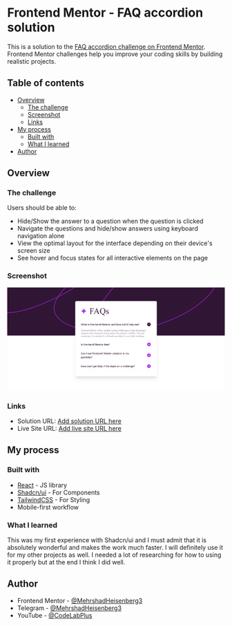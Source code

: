 # Frontend Mentor - FAQ accordion solution

This is a solution to the [FAQ accordion challenge on Frontend Mentor](https://www.frontendmentor.io/challenges/faq-accordion-wyfFdeBwBz). Frontend Mentor challenges help you improve your coding skills by building realistic projects.

## Table of contents

- [Overview](#overview)
  - [The challenge](#the-challenge)
  - [Screenshot](#screenshot)
  - [Links](#links)
- [My process](#my-process)
  - [Built with](#built-with)
  - [What I learned](#what-i-learned)
- [Author](#author)

## Overview

### The challenge

Users should be able to:

- Hide/Show the answer to a question when the question is clicked
- Navigate the questions and hide/show answers using keyboard navigation alone
- View the optimal layout for the interface depending on their device's screen size
- See hover and focus states for all interactive elements on the page

### Screenshot

![](./screenshot.png)

### Links

- Solution URL: [Add solution URL here](https://your-solution-url.com)
- Live Site URL: [Add live site URL here](https://your-live-site-url.com)

## My process

### Built with

- [React](https://reactjs.org/) - JS library
- [Shadcn/ui](https://ui.shadcn.com/) - For Components
- [TailwindCSS](https://tailwindcss.com/) - For Styling
- Mobile-first workflow

### What I learned

This was my first experience with Shadcn/ui and I must admit that it is absolutely wonderful and makes the work much faster. I will definitely use it for my other projects as well. I needed a lot of researching for how to using it properly but at the end I think I did well.

## Author

- Frontend Mentor - [@MehrshadHeisenberg3](https://www.frontendmentor.io/profile/MehrshadHeisenberg3)
- Telegram - [@MehrshadHeisenberg3](https://t.me/MehrshadHeisenberg3)
- YouTube - [@CodeLabPlus](https://www.youtube.com/@Codelabplus)
